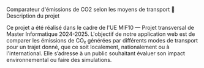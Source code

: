 Comparateur d'émissions de CO2 selon les moyens de transport
🧩 Description du projet

Ce projet a été réalisé dans le cadre de l'UE MIF10 — Projet transversal de Master Informatique 2024-2025.
L'objectif de notre application web est de comparer les émissions de CO₂ générées par différents modes de transport pour un trajet donné, que ce soit localement, nationalement ou à l'international.
Elle s’adresse à un public souhaitant évaluer son impact environnemental ou faire des simulations.
